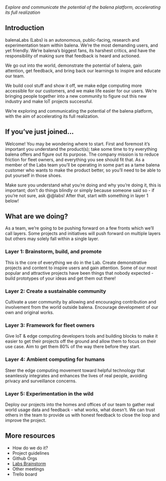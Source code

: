 _Explore and communicate the potential of the balena platform, accelerating its full realization_

## Introduction
balenaLabs (Labs) is an autonomous, public-facing, research and experimentation team within balena. We’re the most demanding users, and yet friendly. We’re balena’s biggest fans, its harshest critics, and have the responsibility of making sure that feedback is heard and actioned. 

We go out into the world, demonstrate the potential of balena, gain attention, get feedback, and bring back our learnings to inspire and educate our team.

We build cool stuff and show it off, we make edge computing more accessible for our customers, and we make life easier for our users. We’re bringing people together into a new community to figure out this new industry and make IoT projects successful.

We’re exploring and communicating the potential of the balena platform, with the aim of accelerating its full realization.

## If you’ve just joined…
Welcome! You may be wondering where to start. First and foremost it’s important you understand the product(s); take some time to try everything balena offers and figure out its purpose. The company mission is to reduce friction for fleet owners, and everything you see should fit that. As a member of the Labs team you’ll be operating in some part as a tame balena customer who wants to make the product better, so you’ll need to be able to put yourself in those shoes.

Make sure you understand what you’re doing and why you’re doing it, this is important; don’t do things blindly or simply because someone said so - if you’re not sure, ask @@labs! After that, start with something in layer 1 below!

## What are we doing?
As a team, we’re going to be pushing forward on a few fronts which we’ll call layers. Some projects and initiatives will push forward on multiple layers but others may solely fall within a single layer.

### Layer 1: Brainstorm, build, and promote
This is the core of everything we do in the Lab. Create demonstrative projects and content to inspire users and gain attention. Some of our most popular and attractive projects have been things that nobody expected - build prototypes of your ideas and get them out there!


### Layer 2: Create a sustainable community
Cultivate a user community by allowing and encouraging contribution and involvement from the world outside balena. Encourage development of our own and original works.


### Layer 3: Framework for fleet owners
Give IoT & edge computing developers tools and building blocks to make it easier to get their projects off the ground and allow them to focus on their use case. Aim to get them  80% of the way there before they start.


### Layer 4: Ambient computing for humans
Steer the edge computing movement toward helpful technology that seamlessly integrates and enhances the lives of real people, avoiding privacy and surveillance concerns.


### Layer 5: Experimentation in the wild
Deploy our projects into the homes and offices of our team to gather real world usage data and feedback - what works, what doesn’t. We can trust others in the team to provide us with honest feedback to close the loop and improve the project.

## More resources

* How do we do it?
* Project guidelines
* Github Orgs
* [Labs Brainstorm](https://github.com/balena-io/balena-io/wiki/Brainstorm-calls#balenalabs-brainstorm---productarch-combined)
* Other meetings
* Trello board


